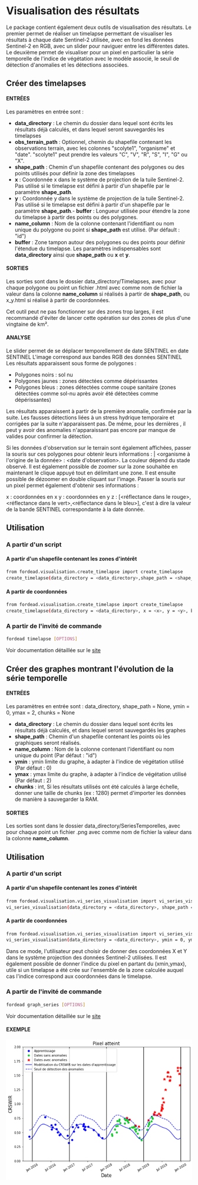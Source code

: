 # Visualisation des résultats
Le package contient également deux outils de visualisation des résultats. Le premier permet de réaliser un timelapse permettant de visualiser les résultats à chaque date Sentinel-2 utilisée, avec en fond les données Sentinel-2 en RGB, avec un slider pour naviguer entre les différentes dates.
Le deuxième permet de visualiser pour un pixel en particulier la série temporelle de l'indice de végétation avec le modèle associé, le seuil de détection d'anomalies et les détections associées.

## Créer des timelapses
#### ENTRÉES
Les paramètres en entrée sont :

- **data_directory** : Le chemin du dossier dans lequel sont écrits les résultats déjà calculés, et dans lequel seront sauvegardés les timelapses
- **obs_terrain_path** : Optionnel, chemin du shapefile contenant les observations terrain, avec les colonnes "scolyte1", "organisme" et "date". "scolyte1" peut prendre les valeurs  "C", "V", "R", "S", "I", "G" ou "X".
- **shape_path** : Chemin d'un shapefile contenant des polygones ou des points utilisés pour définir la zone des timelapses
- **x** : Coordonnée x dans le système de projection de la tuile Sentinel-2. Pas utilisé si le timelapse est défini à partir d'un shapefile par le paramètre **shape_path**.
- **y** : Coordonnée y dans le système de projection de la tuile Sentinel-2. Pas utilisé si le timelapse est défini à partir d'un shapefile par le paramètre **shape_path**.- **buffer** : Longueur utilisée pour étendre la zone du timelapse à partir des points ou des polygones.
- **name_column** : Nom de la colonne contenant l'identifiant ou nom unique du polygone ou point si **shape_path** est utilisé. (Par défault : "id")
- **buffer** : Zone tampon autour des polygones ou des points pour définir l'étendue du timelapse.
Les paramètres indispensables sont **data_directory** ainsi que **shape_path** ou **x** et **y**.

#### SORTIES
Les sorties sont dans le dossier data_directory/Timelapses, avec pour chaque polygone ou point un fichier .html avec comme nom de fichier la valeur dans la colonne **name_column** si réalisés à partir de **shape_path**, ou x_y.html si réalisé à partir de coordonnées.

Cet outil peut ne pas fonctionner sur des zones trop larges, il est recommandé d'éviter de lancer cette opération sur des zones de plus d'une vingtaine de km².

#### ANALYSE
Le slider permet de se déplacer temporellement de date SENTINEL en date SENTINEL
L'image correspond aux bandes RGB des données SENTINEL
Les résultats apparaissent sous forme de polygones :
- Polygones noirs : sol nu
- Polygones jaunes : zones détectées comme dépérissantes
- Polygones bleus : zones détectées comme coupe sanitaire (zones détectées comme sol-nu après avoir été détectées comme dépérissantes)

Les résultats apparaissent à partir de la première anomalie, confirmée par la suite. Les fausses détections liées à un stress hydrique temporaire et corrigées par la suite n'apparaissent pas. De même, pour les dernières , il peut y avoir des anomalies n'apparaissant pas encore par manque de  valides pour confirmer la détection.

Si les données d'observation sur le terrain sont également affichées, passer la souris sur ces polygones pour obtenir leurs informations :  | <organisme à l'origine de la donnée> : <date d'observation>. La couleur dépend du stade observé.
Il est également possible de zoomer sur la zone souhaitée en maintenant le clique appuyé tout en délimitant une zone. Il est ensuite possible de dézoomer en double cliquant sur l'image. Passer la souris sur un pixel permet également d'obtenir ses informations :

x : coordonnées en x
y : coordonnées en y
z : [<réflectance dans le rouge>,<réflectance dans le vert>,<réflectance dans le bleu>], c'est à dire la valeur de la bande SENTINEL correspondante à la date donnée.

## Utilisation
### A partir d'un script
#### A partir d'un shapefile contenant les zones d'intérêt
```bash
from fordead.visualisation.create_timelapse import create_timelapse
create_timelapse(data_directory = <data_directory>,shape_path = <shape_path>, buffer = 100, name_column = "id")
```
#### A partir de coordonnées
```bash
from fordead.visualisation.create_timelapse import create_timelapse
create_timelapse(data_directory = <data_directory>, x = <x>, y = <y>, buffer = 100)
```
### A partir de l'invité de commande
```bash
fordead timelapse [OPTIONS]
```
Voir documentation détaillée sur le [site](https://fordead.gitlab.io/fordead_package/docs/cli/#fordead-timelapse)

## Créer des graphes montrant l'évolution de la série temporelle
#### ENTRÉES
Les paramètres en entrée sont :
data_directory, shape_path = None, ymin = 0, ymax = 2, chunks = None

- **data_directory** : Le chemin du dossier dans lequel sont écrits les résultats déjà calculés, et dans lequel seront sauvegardés les graphes
- **shape_path** : Chemin d'un shapefile contenant les points où les graphiques seront réalisés.
- **name_column** : Nom de la colonne contenant l'identifiant ou nom unique du point (Par défaut : "id")
- **ymin** : ymin limite du graphe, à adapter à l'indice de végétation utilisé (Par défaut : 0)
- **ymax** : ymax limite du graphe, à adapter à l'indice de végétation utilisé (Par défaut : 2)
- **chunks** : int, Si les résultats utilisés ont été calculés à large échelle, donner une taille de chunks (ex : 1280) permet d'importer les données de manière à sauvegarder la RAM. 

#### SORTIES
Les sorties sont dans le dossier data_directory/SeriesTemporelles, avec pour chaque point un fichier .png avec comme nom de fichier la valeur dans la colonne **name_column**.


## Utilisation
### A partir d'un script
#### A partir d'un shapefile contenant les zones d'intérêt
```bash
from fordead.visualisation.vi_series_visualisation import vi_series_visualisation
vi_series_visualisation(data_directory = <data_directory>, shape_path = <shape_path>, name_column = "id", ymin = 0, ymax = 2, chunks = 100)
```
#### A partir de coordonnées
```bash
from fordead.visualisation.vi_series_visualisation import vi_series_visualisation
vi_series_visualisation(data_directory = <data_directory>, ymin = 0, ymax = 2, chunks = 100)
```
Dans ce mode, l'utilisateur peut choisir de donner des coordonnées X et Y dans le système projection des données Sentinel-2 utilisées.
Il est également possible de donner l'indice du pixel en partant du (xmin,ymax), utile si un timelapse a été crée sur l'ensemble de la zone calculée auquel cas l'indice correspond aux coordonnées dans le timelapse.

### A partir de l'invité de commande
```bash
fordead graph_series [OPTIONS]
```
Voir documentation détaillée sur le [site](https://fordead.gitlab.io/fordead_package/docs/cli/#fordead-graph_series)

#### EXEMPLE
![graph_example](Diagrams/graph_example.png "graph_example")
